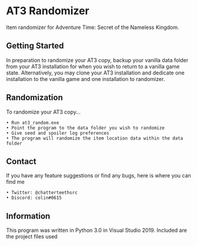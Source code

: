 # AT3 Randomizer

Item randomizer for Adventure Time: Secret of the Nameless Kingdom.

## Getting Started

In preparation to randomize your AT3 copy, backup your vanilla data folder from your AT3 installation for when you wish to return to a vanilla game state. Alternatively, you may clone your AT3 installation and dedicate one installation to the vanilla game and one installation to randomizer.

## Randomization

To randomize your AT3 copy...

```
• Run at3_random.exe
• Point the program to the data folder you wish to randomize
• Give seed and spoiler log preferences
• The program will randomize the item location data within the data folder
```

## Contact

If you have any feature suggestions or find any bugs, here is where you can find me

```
• Twitter: @chatterteethsrc
• Discord: colin#0615
```

## Information

This program was written in Python 3.0 in Visual Studio 2019. Included are the project files used
